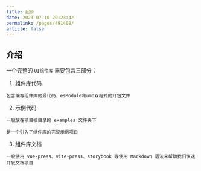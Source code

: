 ```yaml
---
title: 起步
date: 2023-07-10 20:23:42
permalink: /pages/491408/
article: false
---
```


## 介绍

一个完整的 `UI组件库` 需要包含三部分：

1. 组件库代码

```text
包含编写组件库的源代码、esModule和umd双格式的打包文件
```

2. 示例代码

```text
一般放在项目根目录的 examples 文件夹下

是一个引入了组件库的完整示例项目
```

3. 组件库文档

```text
一般使用 vue-press、vite-press、storybook 等使用 Markdown 语法来帮助我们快速开发文档项目
```
